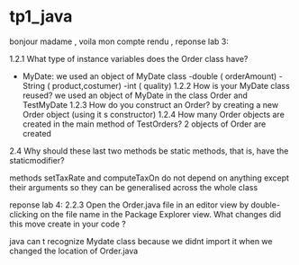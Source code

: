 # tp1_java
bonjour madame , voila mon compte rendu ,
reponse lab 3:


1.2.1 What type of instance variables does the Order class have?
-  MyDate: we used an object of MyDate class
  -double ( orderAmount)
  -String ( product,costumer)
  -int ( quality)
 1.2.2 How is your MyDate class reused?
 we used an object of MyDate in the class Order and TestMyDate
 1.2.3 How do you construct an Order?
 by creating a new Order object (using it s constructor)
 1.2.4 How many Order objects are created in the main method of TestOrders?
  2 objects of  Order are created


2.4 Why should these last two methods be static methods, that is, have the staticmodifier?

methods setTaxRate and computeTaxOn do not  depend on anything except their arguments
so they can be generalised across the whole class


reponse lab 4:
2.2.3
Open the Order.java file in an editor view by double-clicking on the file name in the Package Explorer view.  What changes did this move create in your code ?


java can t recognize Mydate class because we didnt import it when we changed the location of Order.java

